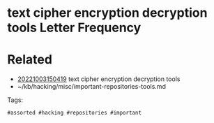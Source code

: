 # text cipher encryption decryption tools Letter Frequency

# Related

- [20221003150419](/zet/20221003150419/README.md) text cipher encryption decryption tools
- ~/kb/hacking/misc/important-repositories-tools.md

Tags:

    #assorted #hacking #repositories #important
